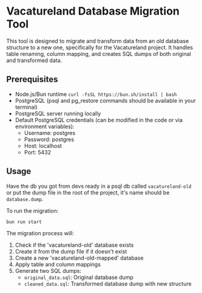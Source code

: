 # Vacatureland Database Migration Tool

This tool is designed to migrate and transform data from an old database structure to a new one, specifically for the Vacatureland project. It handles table renaming, column mapping, and creates SQL dumps of both original and transformed data.

## Prerequisites

- Node.js/Bun runtime `curl -fsSL https://bun.sh/install | bash`
- PostgreSQL (psql and pg_restore commands should be available in your terminal)
- PostgreSQL server running locally
- Default PostgreSQL credentials (can be modified in the code or via environment variables):
  - Username: postgres
  - Password: postgres
  - Host: localhost
  - Port: 5432

## Usage

Have the db you got from devs ready in a psql db called `vacatureland-old` or put the dump file in the root of the project, it's name should be `database.dump`.

To run the migration:

```bash
bun run start
```

The migration process will:

1. Check if the 'vacatureland-old' database exists
2. Create it from the dump file if it doesn't exist
3. Create a new 'vacatureland-old-mapped' database
4. Apply table and column mappings
5. Generate two SQL dumps:
   - `original_data.sql`: Original database dump
   - `cleaned_data.sql`: Transformed database dump with new structure
